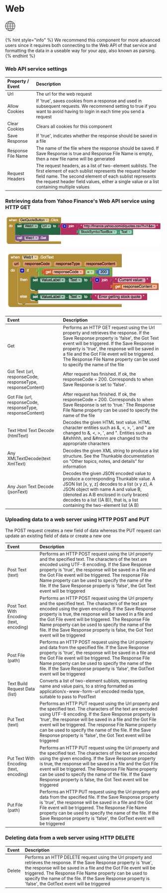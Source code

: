 # Web

### ![](../../../../.gitbook/assets/web-icon.png)

{% hint style="info" %}
We recommend this component for more advanced users since it requires both connecting to the Web API of that service and formatting the data in a useable way for your app, also known as parsing.
{% endhint %}

### Web API service settings

| Property / Event | Description |
| :--- | :--- |
| Url | The url for the web request |
| Allow Cookies | If 'true', saves cookies from a response and used in subsequent requests. We recommend setting to true if you want to avoid having to login in each time you send a request |
| Clear Cookies | Clears all cookies for this component |
| Save Response | If 'true', indicates whether the response should be saved in a file |
| Response File Name | The name of the file where the response should be saved. If Save Response is true and Response File Name is empty, then a new file name will be generated |
| Request Headers | The request headers, as a list of two-element sublists. The first element of each sublist represents the request header field name. The second element of each sublist represents the request header field values, either a single value or a list containing multiple values |

### Retrieving data from Yahoo Finance's Web API service using HTTP GET

![](../../../../.gitbook/assets/web-blocks-1.png)

![](../../../../.gitbook/assets/web-blocks-2.png)

| Event | Description |
| :--- | :--- |
| Get | Performs an HTTP GET request using the Url property and retrieves the response. If the Save Response property is 'false', the Got Text event will be triggered. If the Save Response property is 'true', the response will be saved in a file and the Got File event will be triggered. The Response File Name property can be used to specify the name of the file |
| Got Text \(url, responseCode, responseType, responseContent\) | After request has finished. If ok, the responseCode = 200. Corresponds to when Save Response is set to 'false'. |
| Got File \(url, responseCode, responseType, responseContent\) | After request has finished. If ok, the responseCode = 200. Corresponds to when Save Response is set to 'true.' The Response File Name property can be used to specify the name of the file |
| Text Html Text Decode \(htmlText\) | Decodes the given HTML text value. HTML character entities such as &, &lt;, &gt;, ', and " are changed to &, &lt;, &gt;, ', and ". Entities such as &\#xhhhh, and &\#nnnn are changed to the appropriate characters |
| Any XMLTextDecode\(text XmlText\) | Decodes the given XML string to produce a list structure. See the Thunkable documentation on "Other topics, notes, and details" for information |
| Any Json Text Decode \(jsonText\) | Decodes the given JSON encoded value to produce a corresponding Thunkable value. A JSON list \[x, y, z\] decodes to a list \(x y z\), A JSON object with name A and value B, \(denoted as A:B enclosed in curly braces\) decodes to a list \(\(A B\)\), that is, a list containing the two-element list \(A B\) |

### Uploading data to a web server using HTTP POST and PUT

The POST request creates a new field of data whereas the PUT request can update an existing field of data or create a new one

| Event | Description |
| :--- | :--- |
| Post Text \(text\) | Performs an HTTP POST request using the Url property and the specified text. The characters of the text are encoded using UTF-8 encoding. If the Save Response property is 'true', the response will be saved in a file and the Got File event will be triggered. The response File Name property can be used to specify the name of the file. If the Save Response property is 'false', the Got Text event will be triggered |
| Post Text With Encoding \(text, encoding\) | Performs an HTTP POST request using the Url property and the specified text. The characters of the text are encoded using the given encoding. If the Save Response property is true, the response will be saved in a file and the Got File event will be triggered. The Response File Name property can be used to specify the name of the file. If the Save Response property is false, the Got Text event will be triggered |
| Post File \(path\) | Performs an HTTP POST request using the Url property and data from the specified file. If the Save Response property is 'true', the response will be saved in a file and the Got File event will be triggered. The Response File Name property can be used to specify the name of the file. If the Save Response property is 'false', the GotText event will be triggered |
| Text Build Request Data \(list\) | Converts a list of two-element sublists, representing name and value pairs, to a string formatted as application/x-www-form-url encoded media type, suitable to pass to PostText |
| Put Text \(text\) | Performs an HTTP PUT request using the Url property and the specified text. The characters of the text are encoded using UTF-8 encoding. If the Save Response property is 'true', the response will be saved in a file and the Got File event will be triggered. The response File Name property can be used to specify the name of the file. If the Save Response property is 'false', the Got Text event will be triggered |
| Put Text With Encoding \(text, encoding\) | Performs an HTTP PUT request using the Url property and the specified text. The characters of the text are encoded using the given encoding. If the Save Response property is true, the response will be saved in a file and the Got File event will be triggered. The Response File Name property can be used to specify the name of the file. If the Save Response property is false, the Got Text event will be triggered |
| Put File \(path\) | Performs an HTTP PUT request using the Url property and data from the specified file. If the Save Response property is 'true', the response will be saved in a file and the Got File event will be triggered. The Response File Name property can be used to specify the name of the file. If the Save Response property is 'false', the GotText event will be triggered |

### Deleting data from a web server using HTTP DELETE

| Event | Description |
| :--- | :--- |
| Delete | Performs an HTTP DELETE request using the Url property and retrieves the response. If the Save Response property is 'true', the response will be saved in a file and the Got File event will be triggered. The Response File Name property can be used to specify the name of the file. If the Save Response property is 'false', the GotText event will be triggered |

